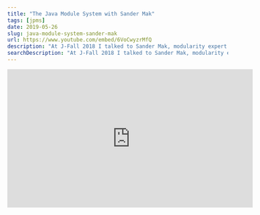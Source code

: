 ```yaml
---
title: "The Java Module System with Sander Mak"
tags: [jpms]
date: 2019-05-26
slug: java-module-system-sander-mak
url: https://www.youtube.com/embed/6VoCwyzrMfQ
description: "At J-Fall 2018 I talked to Sander Mak, modularity expert at Luminis, about the Java module system (JPMS), its adoption, how it compares to OSGi, and more."
searchDescription: "At J-Fall 2018 I talked to Sander Mak, modularity expert at Luminis, about the Java module system (JPMS), its adoption, how it compares to OSGi, and more."
---
```


<iframe width="560" height="315" src="https://www.youtube.com/embed/6VoCwyzrMfQ" frameborder="0" allow="accelerometer; autoplay; encrypted-media; gyroscope; picture-in-picture" allowfullscreen></iframe>
